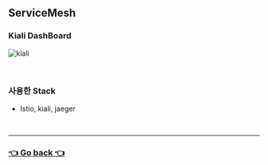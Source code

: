 ## ServiceMesh

### Kiali DashBoard
![kiali](https://user-images.githubusercontent.com/59479926/209428392-f2715a26-fe2f-4e6c-b57e-278415debbaf.png)

</br>

### 사용한 Stack
- Istio, kiali, jaeger

</br>

---

### [👈 Go back 👈](https://github.com/hyunjaebok/AWeSome_AWS_FinalProject)
